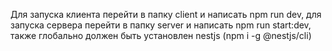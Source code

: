 Для запуска клиента перейти в папку client и написать npm run dev, для запуска сервера перейти в папку server и написать npm run start:dev, 
также глобально должен быть установлен nestjs (npm i -g @nestjs/cli)
